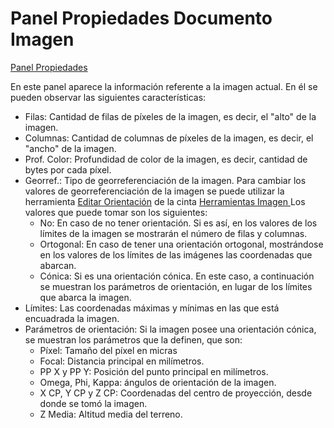 # Panel Propiedades Documento Imagen

[Panel Propiedades](./)

En este panel aparece la información referente a la imagen actual. En él se pueden observar las siguientes características:

* Filas: Cantidad de filas de píxeles de la imagen, es decir, el "alto" de la imagen.
* Columnas: Cantidad de columnas de píxeles de la imagen, es decir, el "ancho" de la imagen.
* Prof. Color: Profundidad de color de la imagen, es decir, cantidad de bytes por cada píxel.
* Georref.: Tipo de georreferenciación de la imagen. Para cambiar los valores de georreferenciación de la imagen se puede utilizar la herramienta [Editar Orientación](../../../herramientas-para-imagenes/untitled-99.md) de la cinta [Herramientas Imagen ](../../../fichas-de-herramientas/untitled-250/)Los valores que puede tomar son los siguientes:
  * No: En caso de no tener orientación. Si es así, en los valores de los límites de la imagen se mostrarán el número de filas y columnas.
  * Ortogonal: En caso de tener una orientación ortogonal, mostrándose en los valores de los límites de las imágenes las coordenadas que abarcan.
  * Cónica: Si es una orientación cónica. En este caso, a continuación se muestran los parámetros de orientación, en lugar de los límites que abarca la imagen.
* Límites: Las coordenadas máximas y mínimas en las que está encuadrada la imagen.
* Parámetros de orientación: Si la imagen posee una orientación cónica, se muestran los parámetros que la definen, que son:
  * Píxel: Tamaño del píxel en micras
  * Focal: Distancia principal en milímetros.
  * PP X y PP Y: Posición del punto principal en milímetros.
  * Omega, Phi, Kappa: ángulos de orientación de la imagen.
  * X CP, Y CP y Z CP: Coordenadas del centro de proyección, desde donde se tomó la imagen.
  * Z Media: Altitud media del terreno.


